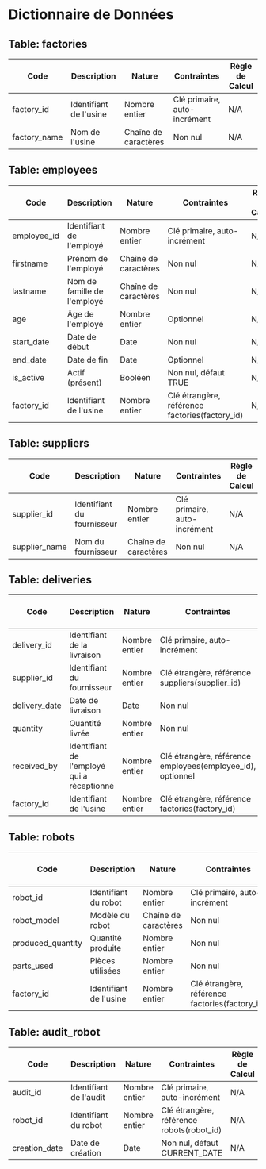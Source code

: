 # Dictionnaire de Données

## Table: factories
| Code       | Description          | Nature            | Contraintes             | Règle de Calcul |
|------------|----------------------|-------------------|-------------------------|-----------------|
| factory_id | Identifiant de l'usine | Nombre entier     | Clé primaire, auto-incrément | N/A             |
| factory_name | Nom de l'usine        | Chaîne de caractères | Non nul                | N/A             |

## Table: employees
| Code        | Description          | Nature            | Contraintes             | Règle de Calcul |
|-------------|----------------------|-------------------|-------------------------|-----------------|
| employee_id | Identifiant de l'employé | Nombre entier     | Clé primaire, auto-incrément | N/A             |
| firstname   | Prénom de l'employé   | Chaîne de caractères | Non nul                | N/A             |
| lastname    | Nom de famille de l'employé | Chaîne de caractères | Non nul                | N/A             |
| age         | Âge de l'employé      | Nombre entier     | Optionnel               | N/A             |
| start_date  | Date de début        | Date              | Non nul                | N/A             |
| end_date    | Date de fin          | Date              | Optionnel               | N/A             |
| is_active   | Actif (présent)      | Booléen           | Non nul, défaut TRUE    | N/A             |
| factory_id  | Identifiant de l'usine | Nombre entier     | Clé étrangère, référence factories(factory_id) | N/A             |

## Table: suppliers
| Code        | Description           | Nature            | Contraintes             | Règle de Calcul |
|-------------|-----------------------|-------------------|-------------------------|-----------------|
| supplier_id | Identifiant du fournisseur | Nombre entier     | Clé primaire, auto-incrément | N/A             |
| supplier_name | Nom du fournisseur    | Chaîne de caractères | Non nul                | N/A             |

## Table: deliveries
| Code        | Description            | Nature            | Contraintes             | Règle de Calcul |
|-------------|------------------------|-------------------|-------------------------|-----------------|
| delivery_id | Identifiant de la livraison | Nombre entier     | Clé primaire, auto-incrément | N/A             |
| supplier_id | Identifiant du fournisseur | Nombre entier     | Clé étrangère, référence suppliers(supplier_id) | N/A             |
| delivery_date | Date de livraison     | Date              | Non nul                | N/A             |
| quantity    | Quantité livrée        | Nombre entier     | Non nul                | N/A             |
| received_by | Identifiant de l'employé qui a réceptionné | Nombre entier | Clé étrangère, référence employees(employee_id), optionnel | N/A |
| factory_id  | Identifiant de l'usine  | Nombre entier     | Clé étrangère, référence factories(factory_id) | N/A             |

## Table: robots
| Code        | Description            | Nature            | Contraintes             | Règle de Calcul |
|-------------|------------------------|-------------------|-------------------------|-----------------|
| robot_id    | Identifiant du robot   | Nombre entier     | Clé primaire, auto-incrément | N/A             |
| robot_model | Modèle du robot        | Chaîne de caractères | Non nul                | N/A             |
| produced_quantity | Quantité produite | Nombre entier     | Non nul                | N/A             |
| parts_used  | Pièces utilisées       | Nombre entier     | Non nul                | N/A             |
| factory_id  | Identifiant de l'usine | Nombre entier     | Clé étrangère, référence factories(factory_id) | N/A             |

## Table: audit_robot
| Code        | Description            | Nature            | Contraintes             | Règle de Calcul |
|-------------|------------------------|-------------------|-------------------------|-----------------|
| audit_id    | Identifiant de l'audit | Nombre entier     | Clé primaire, auto-incrément | N/A             |
| robot_id    | Identifiant du robot   | Nombre entier     | Clé étrangère, référence robots(robot_id) | N/A             |
| creation_date | Date de création     | Date              | Non nul, défaut CURRENT_DATE | N/A             |
